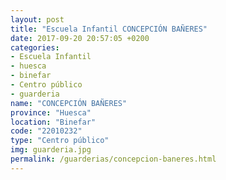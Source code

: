 ```yaml
---
layout: post
title: "Escuela Infantil CONCEPCIÓN BAÑERES"
date: 2017-09-20 20:57:05 +0200
categories:
- Escuela Infantil
- huesca
- binefar
- Centro público
- guarderia
name: "CONCEPCIÓN BAÑERES"
province: "Huesca"
location: "Binefar"
code: "22010232"
type: "Centro público"
img: guarderia.jpg
permalink: /guarderias/concepcion-baneres.html
---
```

